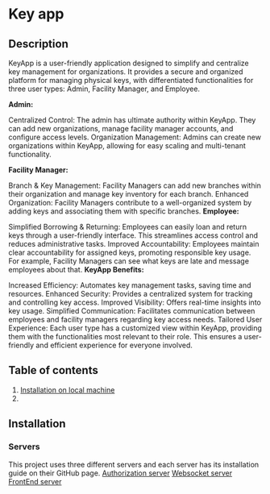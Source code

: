 # Key app
## Description
KeyApp is a user-friendly application designed to simplify and centralize key management for organizations. It provides a secure and organized platform for managing physical keys, with differentiated functionalities for three user types: Admin, Facility Manager, and Employee.

**Admin:**

Centralized Control: The admin has ultimate authority within KeyApp. They can add new organizations, manage facility manager accounts, and configure access levels.
Organization Management: Admins can create new organizations within KeyApp, allowing for easy scaling and multi-tenant functionality.

**Facility Manager:**

Branch & Key Management: Facility Managers can add new branches within their organization and manage key inventory for each branch.
Enhanced Organization: Facility Managers contribute to a well-organized system by adding keys and associating them with specific branches.
**Employee:**

Simplified Borrowing & Returning: Employees can easily loan and return keys through a user-friendly interface. This streamlines access control and reduces administrative tasks.
Improved Accountability: Employees maintain clear accountability for assigned keys, promoting responsible key usage. For example, Facility Managers can see what keys are late and message employees about that.
**KeyApp Benefits:**

Increased Efficiency: Automates key management tasks, saving time and resources.
Enhanced Security: Provides a centralized system for tracking and controlling key access.
Improved Visibility: Offers real-time insights into key usage.
Simplified Communication: Facilitates communication between employees and facility managers regarding key access needs.
Tailored User Experience:  Each user type has a customized view within KeyApp, providing them with the functionalities most relevant to their role. This ensures a user-friendly and efficient experience for everyone involved.

## Table of contents
1. [Installation on local machine](#Installation)
2. 

## Installation
### Servers
This project uses three different servers and each server has its installation guide on their GitHub page.
[Authorization server](https://github.com/Rouhis/SSSF-project-auth)
[Websocket server](https://github.com/Rouhis/SSSF-Project-WS)
[FrontEnd server](https://github.com/Rouhis/SSSF-Project-WS)

